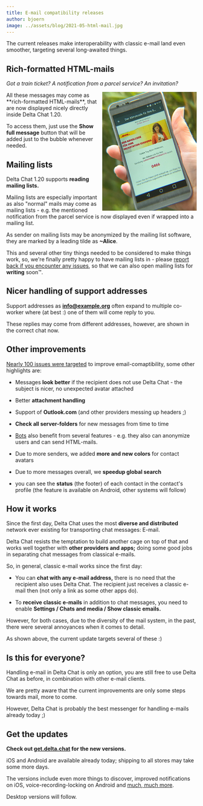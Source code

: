 ```yaml
---
title: E-mail compatibility releases
author: bjoern
image: ../assets/blog/2021-05-html-mail.jpg
---
```


The current releases make
interoperability with classic e-mail land even smoother,
targeting several long-awaited things.


## Rich-formatted HTML-mails

_Got a train ticket?_
_A notification from a parcel service?_
_An invitation?_

<img src="../assets/blog/2021-05-html-mail.jpg" width="250" style="float: right; clear:both; margin-left:.1em; margin-bottom:.2em;" alt="Screenshot with &quot;Show classic e-mails&quot; option" />
All these messages may come as **rich-formatted HTML-mails**,
that are now displayed nicely directly inside Delta Chat 1.20.

To access them,
just use the **Show full message** button
that will be added just to the bubble whenever needed.


## Mailing lists

Delta Chat 1.20 supports **reading mailing lists.**

Mailing lists are especially important as
also "normal" mails may come as mailing lists -
e.g. the mentioned notification from the parcel service
is now displayed even if wrapped into a mailing list.

As sender on mailing lists may be anonymized by the mailing list software,
they are marked by a leading tilde as **~Alice**.

This and several other tiny things needed to be considered to make things work,
so, we're finally pretty happy to have mailing lists in -
please [report back if you encounter any issues](https://delta.chat/en/contribute#translations-and-bug-reports),
so that we can also open mailing lists for **writing** soon™.


## Nicer handling of support addresses

Support addresses as **info@example.org** often expand to multiple co-worker
where (at best :) one of them will come reply to you.

These replies may come from different addresses,
however, are shown in the correct chat now.


## Other improvements

[Nearly 100 issues were targeted](https://github.com/orgs/deltachat/projects/31)
to improve email-comaptibility,
some other highlights are:

- Messages **look better** if the recipient does not use Delta Chat -
  the subject is nicer, no unexpected avatar attached

- Better **attachment handling**

- Support of **Outlook.com** (and other providers messing up headers ;)

- **Check all server-folders** for new messages from time to time

- [Bots](https://delta.chat/en/2020-03-26-shining-some-light-on-bots) also benefit from several features -
  e.g. they also can anonymize users and can send HTML-mails.

- Due to more senders, we added **more and new colors** for contact avatars

- Due to more messages overall, we **speedup global search**

- you can see the **status** (the footer) of each contact
  in the contact's profile (the feature is available on Android, other systems will follow)


## How it works

Since the first day,
Delta Chat uses the most **diverse and distributed** network ever existing
for transporting chat messages: E-mail.

Delta Chat resists the temptation to build another cage on top of that
and works well together with **other providers and apps;**
doing some good jobs in
separating chat messages from classical e-mails.

So, in general, classic e-mail works since the first day:

- You can **chat with any e-mail address,**
  there is no need that the recipient also uses Delta Chat.
  The recipient just receives a classic e-mail then
  (not only a link as some other apps do).

- To **receive classic e-mails** in addition to chat messages,
  you need to enable **Settings / Chats and media / Show classic emails.**

However, for both cases,
due to the diversity of the mail system,
in the past, there were several annoyances when it comes to detail.

As shown above, the current update targets several of these :)


## Is this for everyone?

Handling e-mail in Delta Chat is only an option,
you are still free to use Delta Chat as before,
in combination with other e-mail clients.

We are pretty aware that the current improvements
are only some steps towards mail, more to come.

However, Delta Chat is probably the best messenger
for handling e-mails already today ;)


## Get the updates

**Check out [get.delta.chat](https://get.delta.chat) for the new versions.**

iOS and Android are available already today;
shipping to all stores may take some more days.

The versions include even more things to discover,
improved notifications on iOS, voice-recording-locking on Android
and [much, much more](https://delta.chat/en/download#changelogs).

Desktop versions will follow.
